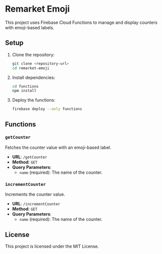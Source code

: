 # Remarket Emoji

This project uses Firebase Cloud Functions to manage and display counters with emoji-based labels.

## Setup

1. Clone the repository:
    ```sh
    git clone <repository-url>
    cd remarket-emoji
    ```

2. Install dependencies:
    ```sh
    cd functions
    npm install
    ```

3. Deploy the functions:
    ```sh
    firebase deploy --only functions
    ```

## Functions

### `getCounter`

Fetches the counter value with an emoji-based label.

- **URL**: `/getCounter`
- **Method**: `GET`
- **Query Parameters**:
  - `name` (required): The name of the counter.

### `incrementCounter`

Increments the counter value.

- **URL**: `/incrementCounter`
- **Method**: `GET`
- **Query Parameters**:
  - `name` (required): The name of the counter.

## License

This project is licensed under the MIT License.